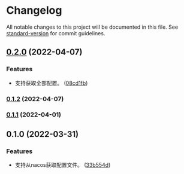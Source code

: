 # Changelog

All notable changes to this project will be documented in this file. See [standard-version](https://github.com/conventional-changelog/standard-version) for commit guidelines.

## [0.2.0](https://github.com/zcws/config/compare/v0.1.2...v0.2.0) (2022-04-07)


### Features

* 支持获取全部配置。 ([08cd1fb](https://github.com/zcws/config/commit/08cd1fbf6cc6f5f718e95e317ce69a695b7f8c9d))

### [0.1.2](https://github.com/zcws/config/compare/v0.1.1...v0.1.2) (2022-04-07)

### [0.1.1](https://github.com/zcws/config/compare/v0.1.0...v0.1.1) (2022-04-01)

## 0.1.0 (2022-03-31)


### Features

* 支持从nacos获取配置文件。 ([33b554d](https://github.com/zcws/config/commit/33b554d0843053f0daa310b59b5f041eaeb2642a))
